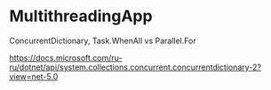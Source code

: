 # MultithreadingApp
ConcurrentDictionary, Task.WhenAll vs Parallel.For

https://docs.microsoft.com/ru-ru/dotnet/api/system.collections.concurrent.concurrentdictionary-2?view=net-5.0
